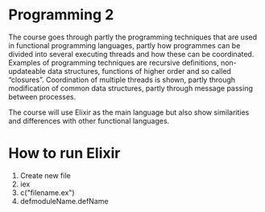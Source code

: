 # Programming 2
The course goes through partly the programming techniques that are used in functional programming languages, partly how programmes can be divided into several executing threads and how these can be coordinated. Examples of programming techniques are recursive definitions, non-updateable data structures, functions of higher order and so called “closures”. Coordination of multiple threads is shown, partly through modification of common data structures, partly through message passing between processes.

The course will use Elixir as the main language but also show similarities and differences with other functional languages.


# How to run Elixir

1. Create new file
2. iex
3. c("filename.ex")
4. defmoduleName.defName
